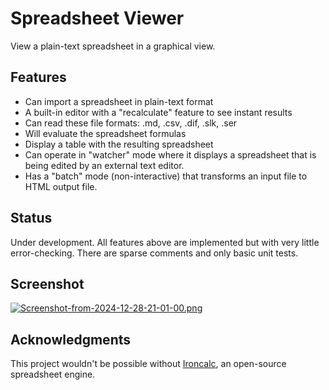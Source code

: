 # Spreadsheet Viewer
View a plain-text spreadsheet in a graphical view. 

## Features
 - Can import a spreadsheet in plain-text format
 - A built-in editor with a "recalculate" feature to see instant results
 - Can read these file formats: .md, .csv, .dif, .slk, .ser
 - Will evaluate the spreadsheet formulas
 - Display a table with the resulting spreadsheet
 - Can operate in "watcher" mode where it displays a spreadsheet that is being edited by an external text editor.
 - Has a "batch" mode (non-interactive) that transforms an input file to HTML output file.

## Status
Under development.  All features above are implemented but with very little error-checking.  There are sparse comments and only basic unit tests.

## Screenshot
[![Screenshot-from-2024-12-28-21-01-00.png](https://i.postimg.cc/Hxddy7dM/Screenshot-from-2024-12-28-21-01-00.png)](https://postimg.cc/CZP3y5ZM)

## Acknowledgments
This project wouldn't be possible without [Ironcalc](https://www.ironcalc.com/), an open-source spreadsheet engine.
